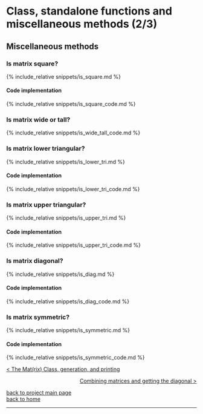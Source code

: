 # Class, standalone functions and miscellaneous methods (2/3)
## Miscellaneous methods 

### Is matrix square?
{% include_relative snippets/is_square.md %}
#### Code implementation
{% include_relative snippets/is_square_code.md %}

### Is matrix wide or tall?
{% include_relative snippets/is_wide_tall_code.md %}

### Is matrix lower triangular?
{% include_relative snippets/is_lower_tri.md %}
#### Code implementation
{% include_relative snippets/is_lower_tri_code.md %}

### Is matrix upper triangular?
{% include_relative snippets/is_upper_tri.md %}
#### Code implementation
{% include_relative snippets/is_upper_tri_code.md %}

### Is matrix diagonal?
{% include_relative snippets/is_diag.md %}
#### Code implementation
{% include_relative snippets/is_diag_code.md %}

### Is matrix symmetric?
{% include_relative snippets/is_symmetric.md %}
#### Code implementation
{% include_relative snippets/is_symmetric_code.md %}


[< The Mat(rix) Class, generation, and printing](./class_and_standalone_functions_1.md)

<div style="text-align: right">
<a href="https://matt-a-bennett.github.io/numpy_from_scratch/class_and_standalone_functions_3.html">Combining matrices and getting the diagonal ></a>
</div>

[back to project main page](./numpy_from_scratch.md)\
[back to home](../index.md)

---
<script src="https://utteranc.es/client.js"
        repo="Matt-A-Bennett/Matt-A-Bennett.github.io"
        issue-term="https://matt-a-bennett.github.io/numpy_from_scratch/class_and_standalone_functions_2.html"
        theme="github-light"
        crossorigin="anonymous"
        async>
</script>

